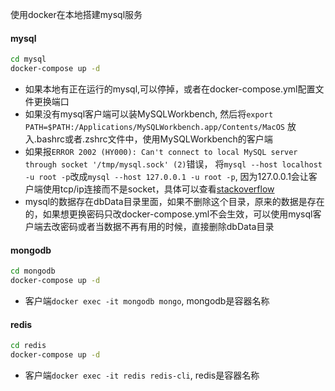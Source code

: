 
使用docker在本地搭建mysql服务

#### mysql

```bash
cd mysql
docker-compose up -d
```

- 如果本地有正在运行的mysql,可以停掉，或者在docker-compose.yml配置文件更换端口
- 如果没有mysql客户端可以装MySQLWorkbench, 然后将`export PATH=$PATH:/Applications/MySQLWorkbench.app/Contents/MacOS` 放入.bashrc或者.zshrc文件中，使用MySQLWorkbench的客户端
- 如果报`ERROR 2002 (HY000): Can't connect to local MySQL server through socket '/tmp/mysql.sock' (2)`错误， 将`mysql --host localhost -u root -p`改成`mysql --host 127.0.0.1 -u root -p`, 因为127.0.0.1会让客户端使用tcp/ip连接而不是socket，具体可以查看[stackoverflow](https://stackoverflow.com/questions/16325607/cant-connect-to-local-mysql-server-through-socket-tmp-mysql-sock)
- mysql的数据存在dbData目录里面，如果不删除这个目录，原来的数据是存在的，如果想更换密码只改docker-compose.yml不会生效，可以使用mysql客户端去改密码或者当数据不再有用的时候，直接删除dbData目录


#### mongodb

```bash
cd mongodb
docker-compose up -d
```

- 客户端`docker exec -it mongodb mongo`, mongodb是容器名称
#### redis

```bash
cd redis
docker-compose up -d
```

- 客户端`docker exec -it redis redis-cli`, redis是容器名称
